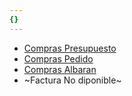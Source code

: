 ```yaml
---
{}
---
```

   
* [Compras Presupuesto](../pySage50e/Documentos/Compras%20Presupuesto.md)   
 * [Compras Pedido](../pySage50e/Documentos/Compras%20Pedido.md)   
 * [Compras Albaran](../pySage50e/Documentos/Compras%20Albaran.md)   
 * ~Factura No diponible~